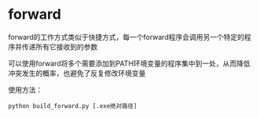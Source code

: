 # forward

forward的工作方式类似于快捷方式，每一个forward程序会调用另一个特定的程序并传递所有它接收到的参数

可以使用forward将多个需要添加到PATH环境变量的程序集中到一处，从而降低冲突发生的概率，也避免了反复修改环境变量

使用方法：
```
python build_forward.py [.exe绝对路径]
```